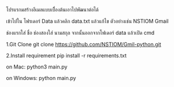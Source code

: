 โปรแรกมสร้างอีเมลแบบเบื่ิองต้นเอาไปพัฒนาต่อได้

เข้าไปใน โฟรเดอร์ Data แล้วคลิก data.txt
แล้วแก้ไข ตัวอย่างเช่น
NSTIOM
Gmail

ช่องแรกใส่ ชื่อ
ช่องสองใส่ นามสกุล
จากนั้นออกจากโฟเดอร์ data
แล้วเปิด cmd

1.Git Clone
git clone https://github.com/NSTIOM/Gmil-python.git


2.Install requirement
pip install -r requirements.txt

on Mac:
python3 main.py

on Windows:
python main.py
